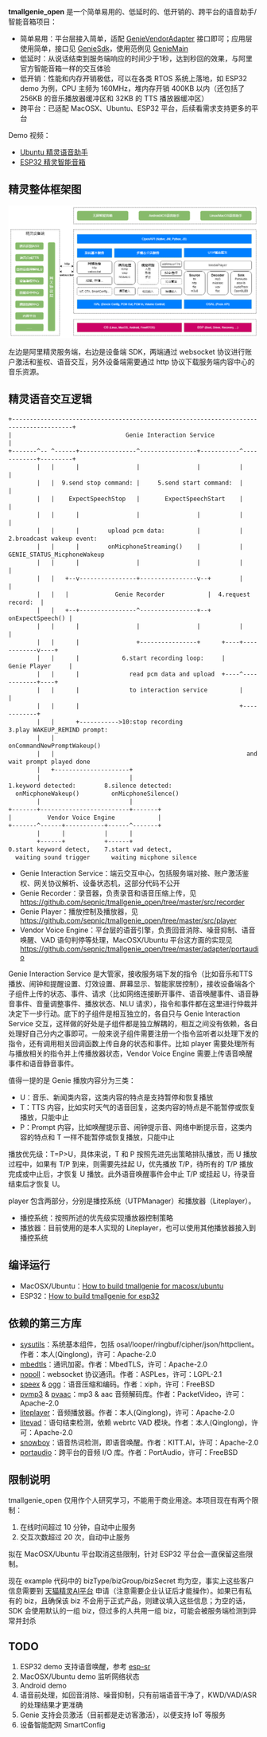 **tmallgenie_open** 是一个简单易用的、低延时的、低开销的、跨平台的语音助手/智能音箱项目：
- 简单易用：平台层接入简单，适配 [GenieVendorAdapter](https://github.com/sepnic/tmallgenie_open/blob/master/include/GenieVendorAdapter.h) 接口即可；应用层使用简单，接口见 [GenieSdk](https://github.com/sepnic/tmallgenie_open/blob/master/include/GenieSdk.h)，使用范例见 [GenieMain](https://github.com/sepnic/tmallgenie_open/blob/master/example/unix/GenieMain.c)
- 低延时：从说话结束到服务端响应的时间少于1秒，达到秒回的效果，与阿里官方智能音箱一样的交互体验
- 低开销：性能和内存开销极低，可以在各类 RTOS 系统上落地，如 ESP32 demo 为例，CPU 主频为 160MHz，堆内存开销 400KB 以内（还包括了 256KB 的音乐播放器缓冲区和 32KB 的 TTS 播放器缓冲区）
- 跨平台：已适配 MacOSX、Ubuntu、ESP32 平台，后续看需求支持更多的平台

Demo 视频：
 - [Ubuntu 精灵语音助手](https://www.bilibili.com/video/BV1Tu411R7y4)
 - [ESP32 精灵智能音箱](https://www.bilibili.com/video/BV1q34y1C7CA)

## 精灵整体框架图
![GenieArchitecture](https://github.com/sepnic/tmallgenie_open/blob/master/GenieArchitecture.png)

左边是阿里精灵服务端，右边是设备端 SDK，两端通过 websocket 协议进行账户激活和鉴权、语音交互，另外设备端需要通过 http 协议下载服务端内容中心的音乐资源。

## 精灵语音交互逻辑
```
+---------------------------------------------------------------------------------------+
|                                Genie Interaction Service                              |
+-------^-- ^------+----------------^----------------+-----------^------------+---------+
        |   |      |                |                |           |            |
        |   |  9.send stop command: |     5.send start command:  |            |
        |   |    ExpectSpeechStop   |       ExpectSpeechStart    |            |
        |   |      |                |                |           |            |
        |   |      |        upload pcm data:         |           | 2.broadcast wakeup event:
        |   |      |        onMicphoneStreaming()    |           |   GENIE_STATUS_MicphoneWakeup
        |   |      |                |                |           |            |
        |   |   +--v----------------+----------------v--+        |            |
        |   |   |             Genie Recorder            |  4.request record:  |
        |   |   +--+----------------^----------------+--+    onExpectSpeech() |
        |   |      |                |                |           |            |
        |   |      |                +----------------+      +----+------------v----+
        |   |      |            6.start recording loop:     |     Genie Player     |
        |   |      |              read pcm data and upload  +----^------------+----+
        |   |      |              to interaction service         |            |
        |   |      |                                             +------------+
        |   |      +----------->10:stop recording                3.play WAKEUP_REMIND prompt:
        |   |                                                      onCommandNewPromptWakeup()
        |   |                                                      and wait prompt played done
        |   +---------------------+
        |                         |
1.keyword detected:        8.silence detected:
  onMicphoneWakeup()         onMicphoneSilence()
        |                         |
+-------+-------------------------+-------+
|          Vendor Voice Engine            |
+-------^------+-----------+------^-------+
        |      |           |      |
        +------+           +------+
0.start keyword detect,    7.start vad detect,
  waiting sound trigger      waiting micphone silence
```
- Genie Interaction Service：端云交互中心，包括服务端对接、账户激活鉴权、网关协议解析、设备状态机，这部分代码不公开
- Genie Recorder：录音器，负责录音和语音压缩上传，见 https://github.com/sepnic/tmallgenie_open/tree/master/src/recorder
- Genie Player：播放控制及播放器，见 https://github.com/sepnic/tmallgenie_open/tree/master/src/player
- Vendor Voice Engine：平台层的语音引擎，负责回音消除、噪音抑制、语音唤醒、VAD 语句判停等处理，MacOSX/Ubuntu 平台这方面的实现见 https://github.com/sepnic/tmallgenie_open/tree/master/adapter/portaudio

Genie Interaction Service 是大管家，接收服务端下发的指令（比如音乐和TTS播放、闹钟和提醒设置、灯效设置、屏幕显示、智能家居控制），接收设备端各个子组件上传的状态、事件、请求（比如网络连接断开事件、语音唤醒事件、语音静音事件、音量调整事件、播放状态、NLU 请求），指令和事件都在这里进行仲裁并决定下一步行动。底下的子组件是相互独立的，各自只与 Genie Interaction Service 交互，这样做的好处是子组件都是独立解耦的，相互之间没有依赖，各自处理好自己分内之事即可。一般来说子组件需要注册一个指令监听者以处理下发的指令，还有调用相关回调函数上传自身的状态和事件。比如 player 需要处理所有与播放相关的指令并上传播放器状态，Vendor Voice Engine 需要上传语音唤醒事件和语音静音事件。

值得一提的是 Genie 播放内容分为三类：
- U：音乐、新闻类内容，这类内容的特点是支持暂停和恢复播放
- T：TTS 内容，比如实时天气的语音回复，这类内容的特点是不能暂停或恢复播放，只能中止
- P：Prompt 内容，比如唤醒提示音、闹钟提示音、网络中断提示音，这类内容的特点和 T 一样不能暂停或恢复播放，只能中止

播放优先级：T=P>U，具体来说，T 和 P 按照先进先出策略排队播放，而 U 播放过程中，如果有 T/P 到来，则需要先挂起 U，优先播放 T/P，待所有的 T/P 播放完成或中止后，才恢复 U 播放。此外语音唤醒事件会中止 T/P 或挂起 U，待录音结束后才恢复 U。

player 包含两部分，分别是播控系统（UTPManager）和播放器（Liteplayer）。
- 播控系统：按照所述的优先级实现播放器控制策略
- 播放器：目前使用的是本人实现的 Liteplayer，也可以使用其他播放器接入到播控系统

## 编译运行
- MacOSX/Ubuntu：[How to build tmallgenie for macosx/ubuntu](https://github.com/sepnic/tmallgenie_open/blob/master/example/unix/README.md)
- ESP32：[How to build tmallgenie for esp32](https://github.com/sepnic/tmallgenie_open/blob/master/example/esp32/README.md)

## 依赖的第三方库
- [sysutils](https://github.com/sepnic/sysutils)：系统基本组件，包括 osal/looper/ringbuf/cipher/json/httpclient。作者：本人(Qinglong)，许可：Apache-2.0
- [mbedtls](https://github.com/Mbed-TLS/mbedtls/tree/mbedtls-2.16)：通讯加密。作者：MbedTLS，许可：Apache-2.0
- [nopoll](https://github.com/ASPLes/nopoll)：websocket 协议通讯。作者：ASPLes，许可：LGPL-2.1
- [speex](https://github.com/xiph/speex) & [ogg](https://github.com/xiph/ogg)：语音压缩和编码。作者：xiph，许可：FreeBSD
- [pvmp3](http://androidxref.com/4.4_r1/xref/frameworks/av/media/libstagefright/codecs/mp3dec/src/) & [pvaac](http://androidxref.com/2.2.3/xref/frameworks/base/media/libstagefright/codecs/aacdec/)：mp3 & aac 音频解码库。作者：PacketVideo，许可：Apache-2.0
- [liteplayer](https://github.com/sepnic/liteplayer_open)：音频播放器。作者：本人(Qinglong)，许可：Apache-2.0
- [litevad](https://github.com/sepnic/litevad)：语句结束检测，依赖 webrtc VAD 模块。作者：本人(Qinglong)，许可：Apache-2.0
- [snowboy](https://github.com/Kitt-AI/snowboy)：语音热词检测，即语音唤醒。作者：KITT.AI，许可：Apache-2.0
- [portaudio](https://github.com/PortAudio/portaudio)：跨平台的音频 I/O 库。作者：PortAudio，许可：FreeBSD

## 限制说明
tmallgenie_open 仅用作个人研究学习，不能用于商业用途。本项目现在有两个限制：
1. 在线时间超过 10 分钟，自动中止服务
2. 交互次数超过 20 次，自动中止服务

拟在 MacOSX/Ubuntu 平台取消这些限制，针对 ESP32 平台会一直保留这些限制。

现在 example 代码中的 bizType/bizGroup/bizSecret 均为空，事实上这些客户信息需要到 [天猫精灵AI平台](https://product.aligenie.com/) 申请（注意需要企业认证后才能操作）。如果已有私有的 biz，且确保该 biz 不会用于正式产品，则建议填入这些信息；为空的话，SDK 会使用默认的一组 biz，但过多的人共用一组 biz，可能会被服务端检测到异常并封杀

## TODO
1. ESP32 demo 支持语音唤醒，参考 [esp-sr](https://github.com/espressif/esp-sr)
2. MacOSX/Ubuntu demo 监听网络状态
3. Android demo
4. 语音前处理，如回音消除、噪音抑制，只有前端语音干净了，KWD/VAD/ASR 的处理结果才更准确
5. Genie 支持会员激活（目前都是走访客激活），以便支持 IoT 等服务
6. 设备智能配网 SmartConfig
